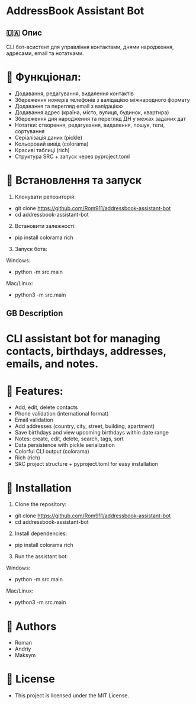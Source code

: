 # AddressBook Assistant Bot

## 🇺🇦 Опис

CLI бот-асистент для управління контактами, днями народження, адресами, email та нотатками.

# 🔧 Функціонал:

- Додавання, редагування, видалення контактів
- Збереження номерів телефонів з валідацією міжнародного формату
- Додавання та перегляд email з валідацією
- Додавання адрес (країна, місто, вулиця, будинок, квартира)
- Збереження дня народження та перегляд ДН у межах заданих дат
- Нотатки: створення, редагування, видалення, пошук, теги, сортування
- Серіалізація даних (pickle)
- Кольоровий вивід (colorama)
- Красиві таблиці (rich)
- Структура SRC + запуск через pyproject.toml

# 🚀 **Встановлення та запуск**

1. Клонувати репозиторій:

- git clone https://github.com/Rom911/addressbook-assistant-bot
- cd addressbook-assistant-bot

2. Встановити залежності:

- pip install colorama rich

3. Запуск бота:

Windows:

- python -m src.main

Mac/Linux:

- python3 -m src.main

## GB Description

# CLI assistant bot for managing contacts, birthdays, addresses, emails, and notes.

# 🔧 Features:
- Add, edit, delete contacts
- Phone validation (international format)
- Email validation
- Add addresses (country, city, street, building, apartment)
- Save birthdays and view upcoming birthdays within date range
- Notes: create, edit, delete, search, tags, sort
- Data persistence with pickle serialization
- Colorful CLI output (colorama)
- Rich (rich)
- SRC project structure + pyproject.toml for easy installation

# 🚀 Installation

1. Clone the repository:

- git clone https://github.com/Rom911/addressbook-assistant-bot
- cd addressbook-assistant-bot

2. Install dependencies:

- pip install colorama rich

3. Run the assistant bot:

Windows:

- python -m src.main

Mac/Linux:

- python3 -m src.main

# 👥 Authors

- Roman
- Andriy
- Maksym

# 📄 License

- This project is licensed under the MIT License.

